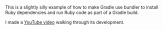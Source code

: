 This is a slightly silly example of how to make Gradle use bundler to install
Ruby dependencies and run Ruby code as part of a Gradle build.

I made a [YouTube video](https://youtu.be/8dcQD5cM_ys) walking through its
development.
